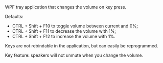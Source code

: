 WPF tray application that changes the volume on key press.

Defaults:
- CTRL + Shift + F10 to toggle volume between current and 0%;
- CTRL + Shift + F11 to decrease the volume with 1%;
- CTRL + Shift + F12 to increase the volume with 1%.

Keys are not rebindable in the application, but can easily be reprogrammed.

Key feature: speakers will not unmute when you change the volume.